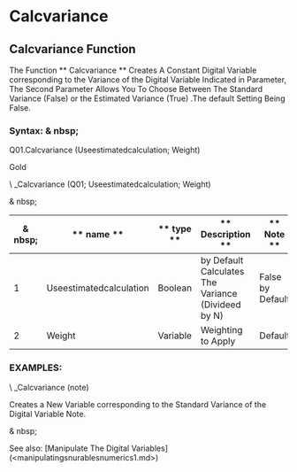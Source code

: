 # Calcvariance

## Calcvariance Function

The Function ** Calcvariance ** Creates A Constant Digital Variable corresponding to the Variance of the Digital Variable Indicated in Parameter, The Second Parameter Allows You To Choose Between The Standard Variance (False) or the Estimated Variance (True) .The default Setting Being False.

### Syntax: & nbsp;

Q01.Calcvariance (Useestimatedcalculation; Weight)

Gold

\ _Calcvariance (Q01; Useestimatedcalculation; Weight)

& nbsp;

| & nbsp; | ** name ** | ** type ** | ** Description ** | ** Note ** |
| --- | --- | --- | --- | --- |
| &#49; | Useestimatedcalculation | Boolean | by Default Calculates The Variance (Divideed by N) | False by Default |
| &#50; | Weight | Variable | Weighting to Apply | Default |

### EXAMPLES:

\ _Calcvariance (note)

Creates a New Variable corresponding to the Standard Variance of the Digital Variable Note.

& nbsp;

See also: [Manipulate The Digital Variables] (<manipulatingsnurablesnumerics1.md>)
